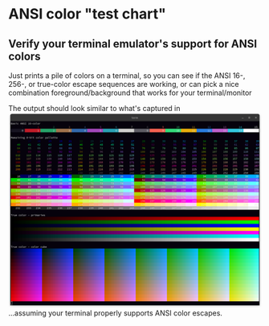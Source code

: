 # ANSI color "test chart"
## Verify your terminal emulator's support for ANSI colors

Just prints a pile of colors on a terminal, so you can see if the ANSI 16-,
256-, or true-color escape sequences are working, or can pick a nice
combination foreground/background that works for your terminal/monitor

The output should look similar to what's captured in
![this screenshot](screenshot.png)
...assuming your terminal properly supports ANSI color escapes.
